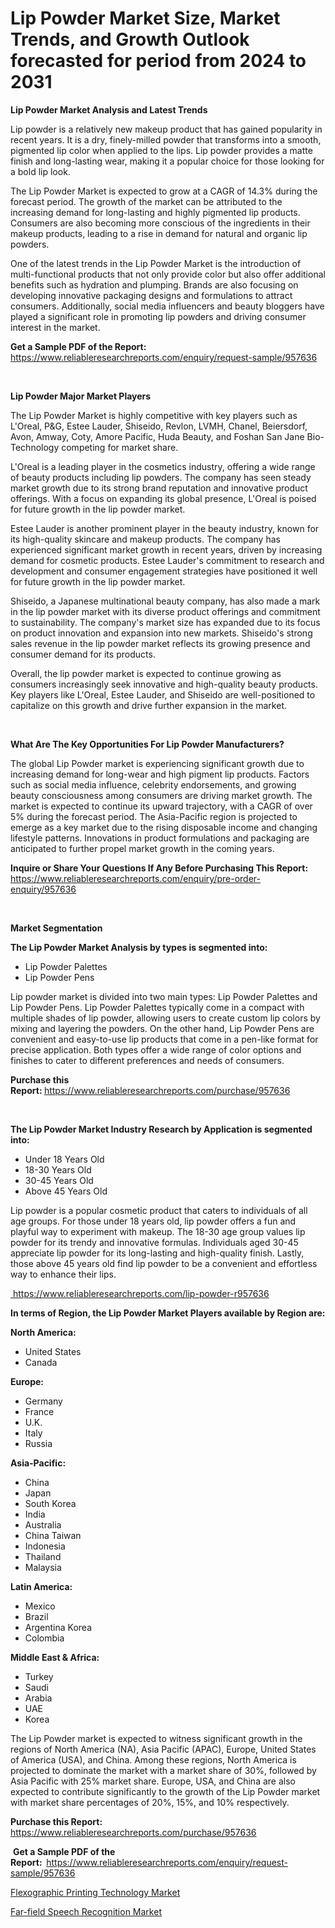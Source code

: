<p><h1>Lip Powder Market Size, Market Trends, and Growth Outlook forecasted for period from 2024 to 2031</h1></p><p><strong>Lip Powder Market Analysis and Latest Trends</strong></p>
<p><p>Lip powder is a relatively new makeup product that has gained popularity in recent years. It is a dry, finely-milled powder that transforms into a smooth, pigmented lip color when applied to the lips. Lip powder provides a matte finish and long-lasting wear, making it a popular choice for those looking for a bold lip look.</p><p>The Lip Powder Market is expected to grow at a CAGR of 14.3% during the forecast period. The growth of the market can be attributed to the increasing demand for long-lasting and highly pigmented lip products. Consumers are also becoming more conscious of the ingredients in their makeup products, leading to a rise in demand for natural and organic lip powders.</p><p>One of the latest trends in the Lip Powder Market is the introduction of multi-functional products that not only provide color but also offer additional benefits such as hydration and plumping. Brands are also focusing on developing innovative packaging designs and formulations to attract consumers. Additionally, social media influencers and beauty bloggers have played a significant role in promoting lip powders and driving consumer interest in the market.</p></p>
<p><strong>Get a Sample PDF of the Report:&nbsp;</strong> <a href="https://www.reliableresearchreports.com/enquiry/request-sample/957636">https://www.reliableresearchreports.com/enquiry/request-sample/957636</a></p>
<p>&nbsp;</p>
<p><strong>Lip Powder Major Market Players</strong></p>
<p><p>The Lip Powder Market is highly competitive with key players such as L'Oreal, P&G, Estee Lauder, Shiseido, Revlon, LVMH, Chanel, Beiersdorf, Avon, Amway, Coty, Amore Pacific, Huda Beauty, and Foshan San Jane Bio-Technology competing for market share.</p><p>L'Oreal is a leading player in the cosmetics industry, offering a wide range of beauty products including lip powders. The company has seen steady market growth due to its strong brand reputation and innovative product offerings. With a focus on expanding its global presence, L'Oreal is poised for future growth in the lip powder market.</p><p>Estee Lauder is another prominent player in the beauty industry, known for its high-quality skincare and makeup products. The company has experienced significant market growth in recent years, driven by increasing demand for cosmetic products. Estee Lauder's commitment to research and development and consumer engagement strategies have positioned it well for future growth in the lip powder market.</p><p>Shiseido, a Japanese multinational beauty company, has also made a mark in the lip powder market with its diverse product offerings and commitment to sustainability. The company's market size has expanded due to its focus on product innovation and expansion into new markets. Shiseido's strong sales revenue in the lip powder market reflects its growing presence and consumer demand for its products.</p><p>Overall, the lip powder market is expected to continue growing as consumers increasingly seek innovative and high-quality beauty products. Key players like L'Oreal, Estee Lauder, and Shiseido are well-positioned to capitalize on this growth and drive further expansion in the market.</p></p>
<p>&nbsp;</p>
<p><strong>What Are The Key Opportunities For Lip Powder Manufacturers?</strong></p>
<p><p>The global Lip Powder market is experiencing significant growth due to increasing demand for long-wear and high pigment lip products. Factors such as social media influence, celebrity endorsements, and growing beauty consciousness among consumers are driving market growth. The market is expected to continue its upward trajectory, with a CAGR of over 5% during the forecast period. The Asia-Pacific region is projected to emerge as a key market due to the rising disposable income and changing lifestyle patterns. Innovations in product formulations and packaging are anticipated to further propel market growth in the coming years.</p></p>
<p><strong>Inquire or Share Your Questions If Any Before Purchasing This Report:</strong> <a href="https://www.reliableresearchreports.com/enquiry/pre-order-enquiry/957636">https://www.reliableresearchreports.com/enquiry/pre-order-enquiry/957636</a></p>
<p>&nbsp;</p>
<p><strong>Market Segmentation</strong></p>
<p><strong>The Lip Powder Market Analysis by types is segmented into:</strong></p>
<p><ul><li>Lip Powder Palettes</li><li>Lip Powder Pens</li></ul></p>
<p><p>Lip powder market is divided into two main types: Lip Powder Palettes and Lip Powder Pens. Lip Powder Palettes typically come in a compact with multiple shades of lip powder, allowing users to create custom lip colors by mixing and layering the powders. On the other hand, Lip Powder Pens are convenient and easy-to-use lip products that come in a pen-like format for precise application. Both types offer a wide range of color options and finishes to cater to different preferences and needs of consumers.</p></p>
<p><strong>Purchase this Report:&nbsp;</strong><a href="https://www.reliableresearchreports.com/purchase/957636">https://www.reliableresearchreports.com/purchase/957636</a></p>
<p>&nbsp;</p>
<p><strong>The Lip Powder Market Industry Research by Application is segmented into:</strong></p>
<p><ul><li>Under 18 Years Old</li><li>18-30 Years Old</li><li>30-45 Years Old</li><li>Above 45 Years Old</li></ul></p>
<p><p>Lip powder is a popular cosmetic product that caters to individuals of all age groups. For those under 18 years old, lip powder offers a fun and playful way to experiment with makeup. The 18-30 age group values lip powder for its trendy and innovative formulas. Individuals aged 30-45 appreciate lip powder for its long-lasting and high-quality finish. Lastly, those above 45 years old find lip powder to be a convenient and effortless way to enhance their lips.</p></p>
<p><a href="https://www.reliableresearchreports.com/lip-powder-r957636">&nbsp;https://www.reliableresearchreports.com/lip-powder-r957636</a></p>
<p><strong>In terms of Region, the Lip Powder Market Players available by Region are:</strong></p>
<p>
    <p> <strong> North America: </strong>
        <ul>
            <li>United States</li>
            <li>Canada</li>
        </ul>
        </p> 
    <p> <strong> Europe: </strong>
        <ul>
            <li>Germany</li>
            <li>France</li>
            <li>U.K.</li>
            <li>Italy</li>
            <li>Russia</li>
        </ul>
        </p> 
    <p> <strong> Asia-Pacific: </strong>
        <ul>
            <li>China</li>
            <li>Japan</li>
            <li>South Korea</li>
            <li>India</li>
            <li>Australia</li>
            <li>China Taiwan</li>
            <li>Indonesia</li>
            <li>Thailand</li>
            <li>Malaysia</li>
        </ul>
        </p> 
    <p> <strong> Latin America: </strong>
        <ul>
            <li>Mexico</li>
            <li>Brazil</li>
            <li>Argentina Korea</li>
            <li>Colombia</li>
        </ul>
        </p> 
    <p> <strong> Middle East & Africa: </strong>
        <ul>
            <li>Turkey</li>
            <li>Saudi</li>
            <li>Arabia</li>
            <li>UAE</li>
            <li>Korea</li>
        </ul>
    </p>
    </p>
<p><p>The Lip Powder market is expected to witness significant growth in the regions of North America (NA), Asia Pacific (APAC), Europe, United States of America (USA), and China. Among these regions, North America is projected to dominate the market with a market share of 30%, followed by Asia Pacific with 25% market share. Europe, USA, and China are also expected to contribute significantly to the growth of the Lip Powder market with market share percentages of 20%, 15%, and 10% respectively.</p></p>
<p><strong>Purchase this Report: </strong><a href="https://www.reliableresearchreports.com/purchase/957636">https://www.reliableresearchreports.com/purchase/957636</a></p>
<p>&nbsp;<strong>Get a Sample PDF of the Report:&nbsp;&nbsp;</strong><a href="https://www.reliableresearchreports.com/enquiry/request-sample/957636">https://www.reliableresearchreports.com/enquiry/request-sample/957636</a></p>
<p><strong></strong></p>
<p><p><a href="https://view.publitas.com/reportprime-1/flexographic-printing-technology-market-size-by-type-semi-automatic-automatic-by-product-print-media-office-and-admin-uses-industrial-applications-global-industry-analysis-share-growth-trends-and-forecast-2024-to-2031/">Flexographic Printing Technology Market</a></p><p><a href="https://medium.com/@malcowens787546/future-trends-in-global-far-field-speech-recognition-market-market-insights-and-analysis-from-2024-0407c51de43e">Far-field Speech Recognition Market</a></p></p>